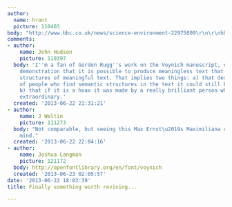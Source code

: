 ```yaml
---
author:
  name: hrant
  picture: 110403
body: "http://www.bbc.co.uk/news/science-environment-22975809\r\n\r\nhhp\r\n"
comments:
- author:
    name: John Hudson
    picture: 110397
  body: 'I''m a fan of Gordon Rugg''s work on the Voynich manuscript, especially his
    demonstration that it is possible to produce meaningless text that exhibits the
    structures of meaningful text. That implies two things: a) that despite the results
    of people who find semantic structures in the text it could still be a hoax, and
    b) that if it is a hoax it was made by a really brilliant person who did something
    extraordinary.'
  created: '2013-06-22 21:31:21'
- author:
    name: J Weltin
    picture: 111273
  body: "Not comparable, but seeing this Max Ernst\u2019s Maximiliana comes to my
    mind."
  created: '2013-06-22 22:04:16'
- author:
    name: Joshua Langman
    picture: 121172
  body: http://openfontlibrary.org/en/font/voynich
  created: '2013-06-23 02:05:57'
date: '2013-06-22 18:03:39'
title: Finally something worth reviving...

---
```

